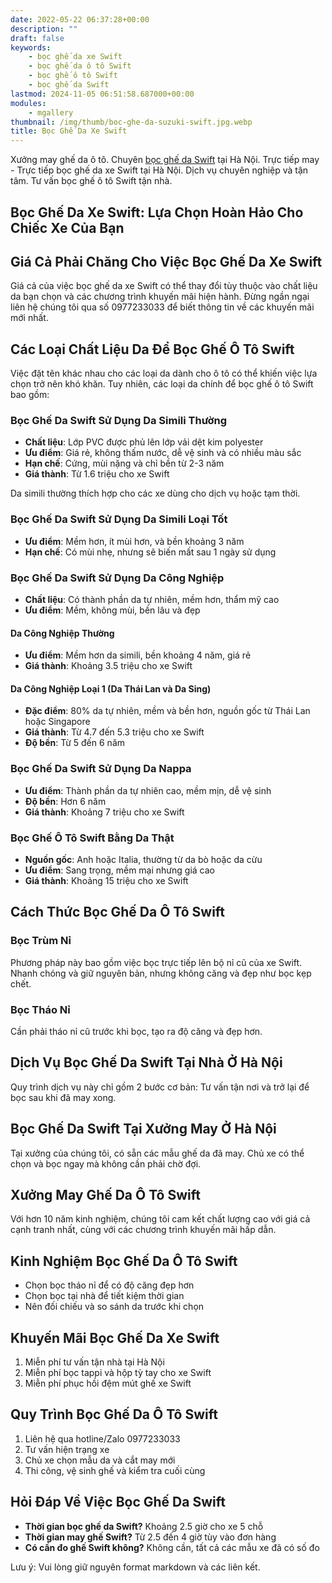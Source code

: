 ```yaml
---
date: 2022-05-22 06:37:28+00:00
description: ""
draft: false
keywords:
    - bọc ghế da xe Swift
    - bọc ghế da ô tô Swift
    - bọc ghế ô tô Swift
    - bọc ghế da Swift
lastmod: 2024-11-05 06:51:58.687000+00:00
modules:
    - mgallery
thumbnail: /img/thumb/boc-ghe-da-suzuki-swift.jpg.webp
title: Bọc Ghế Da Xe Swift
---
```


Xưởng may ghế da ô tô. Chuyên [bọc ghế da Swift](https://bocgheoto.vn/suzuki/boc-ghe-da-xe-swift.html/) tại Hà Nội. Trực tiếp may - Trực tiếp bọc ghế da xe Swift tại Hà Nội. Dịch vụ chuyên nghiệp và tận tâm. Tư vấn bọc ghế ô tô Swift tận nhà.

## Bọc Ghế Da Xe Swift: Lựa Chọn Hoàn Hảo Cho Chiếc Xe Của Bạn

## Giá Cả Phải Chăng Cho Việc Bọc Ghế Da Xe Swift
Giá cả của việc bọc ghế da xe Swift có thể thay đổi tùy thuộc vào chất liệu da bạn chọn và các chương trình khuyến mãi hiện hành. Đừng ngần ngại liên hệ chúng tôi qua số 0977233033 để biết thông tin về các khuyến mãi mới nhất.

## Các Loại Chất Liệu Da Để Bọc Ghế Ô Tô Swift
Việc đặt tên khác nhau cho các loại da dành cho ô tô có thể khiến việc lựa chọn trở nên khó khăn. Tuy nhiên, các loại da chính để bọc ghế ô tô Swift bao gồm:

### Bọc Ghế Da Swift Sử Dụng Da Simili Thường
- **Chất liệu**: Lớp PVC được phủ lên lớp vải dệt kim polyester
- **Ưu điểm**: Giá rẻ, không thấm nước, dễ vệ sinh và có nhiều màu sắc
- **Hạn chế**: Cứng, mùi nặng và chỉ bền từ 2-3 năm
- **Giá thành**: Từ 1.6 triệu cho xe Swift

Da simili thường thích hợp cho các xe dùng cho dịch vụ hoặc tạm thời.

### Bọc Ghế Da Swift Sử Dụng Da Simili Loại Tốt
- **Ưu điểm**: Mềm hơn, ít mùi hơn, và bền khoảng 3 năm
- **Hạn chế**: Có mùi nhẹ, nhưng sẽ biến mất sau 1 ngày sử dụng

### Bọc Ghế Da Swift Sử Dụng Da Công Nghiệp
- **Chất liệu**: Có thành phần da tự nhiên, mềm hơn, thẩm mỹ cao
- **Ưu điểm**: Mềm, không mùi, bền lâu và đẹp

#### Da Công Nghiệp Thường
- **Ưu điểm**: Mềm hơn da simili, bền khoảng 4 năm, giá rẻ
- **Giá thành**: Khoảng 3.5 triệu cho xe Swift

#### Da Công Nghiệp Loại 1 (Da Thái Lan và Da Sing)
- **Đặc điểm**: 80% da tự nhiên, mềm và bền hơn, nguồn gốc từ Thái Lan hoặc Singapore
- **Giá thành**: Từ 4.7 đến 5.3 triệu cho xe Swift
- **Độ bền**: Từ 5 đến 6 năm

### Bọc Ghế Da Swift Sử Dụng Da Nappa
- **Ưu điểm**: Thành phần da tự nhiên cao, mềm mịn, dễ vệ sinh
- **Độ bền**: Hơn 6 năm
- **Giá thành**: Khoảng 7 triệu cho xe Swift

### Bọc Ghế Ô Tô Swift Bằng Da Thật
- **Nguồn gốc**: Anh hoặc Italia, thường từ da bò hoặc da cừu
- **Ưu điểm**: Sang trọng, mềm mại nhưng giá cao
- **Giá thành**: Khoảng 15 triệu cho xe Swift

## Cách Thức Bọc Ghế Da Ô Tô Swift
### Bọc Trùm Nỉ
Phương pháp này bao gồm việc bọc trực tiếp lên bộ nỉ cũ của xe Swift. Nhanh chóng và giữ nguyên bản, nhưng không căng và đẹp như bọc kẹp chết.

### Bọc Tháo Nỉ
Cần phải tháo nỉ cũ trước khi bọc, tạo ra độ căng và đẹp hơn.

## Dịch Vụ Bọc Ghế Da Swift Tại Nhà Ở Hà Nội
Quy trình dịch vụ này chỉ gồm 2 bước cơ bản: Tư vấn tận nơi và trở lại để bọc sau khi đã may xong.

## Bọc Ghế Da Swift Tại Xưởng May Ở Hà Nội
Tại xưởng của chúng tôi, có sẵn các mẫu ghế da đã may. Chủ xe có thể chọn và bọc ngay mà không cần phải chờ đợi.

## Xưởng May Ghế Da Ô Tô Swift
Với hơn 10 năm kinh nghiệm, chúng tôi cam kết chất lượng cao với giá cả cạnh tranh nhất, cùng với các chương trình khuyến mãi hấp dẫn.

## Kinh Nghiệm Bọc Ghế Da Ô Tô Swift
- Chọn bọc tháo nỉ để có độ căng đẹp hơn
- Chọn bọc tại nhà để tiết kiệm thời gian
- Nên đối chiếu và so sánh da trước khi chọn

## Khuyến Mãi Bọc Ghế Da Xe Swift
1. Miễn phí tư vấn tận nhà tại Hà Nội
2. Miễn phí bọc tappi và hộp tỳ tay cho xe Swift
3. Miễn phí phục hồi đệm mút ghế xe Swift

## Quy Trình Bọc Ghế Da Ô Tô Swift
1. Liên hệ qua hotline/Zalo 0977233033
2. Tư vấn hiện trạng xe
3. Chủ xe chọn mẫu da và cắt may mới
4. Thi công, vệ sinh ghế và kiểm tra cuối cùng

## Hỏi Đáp Về Việc Bọc Ghế Da Swift
- **Thời gian bọc ghế da Swift?** Khoảng 2.5 giờ cho xe 5 chỗ
- **Thời gian may ghế Swift?** Từ 2.5 đến 4 giờ tùy vào đơn hàng
- **Có cần đo ghế Swift không?** Không cần, tất cả các mẫu xe đã có số đo

Lưu ý: Vui lòng giữ nguyên format markdown và các liên kết.